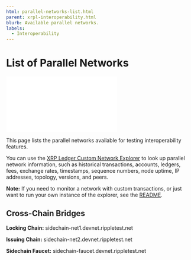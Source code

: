 ```yaml
---
html: parallel-networks-list.html
parent: xrpl-interoperability.html
blurb: Available parallel networks.
labels:
  - Interoperability
---
```

# List of Parallel Networks

<embed src="/snippets/_xchain-bridges-disclaimer.md" />

This page lists the parallel networks available for testing interoperability features.

You can use the [XRP Ledger Custom Network Explorer](https://custom.xrpl.org/) to look up parallel network information, such as historical transactions, accounts, ledgers, fees, exchange rates, timestamps, sequence numbers, node uptime, IP addresses, topology, versions, and peers.

**Note:** If you need to monitor a network with custom transactions, or just want to run your own instance of the explorer, see the [README](https://github.com/ripple/explorer).


## Cross-Chain Bridges

**Locking Chain:** sidechain-net1.devnet.rippletest.net

**Issuing Chain:** sidechain-net2.devnet.rippletest.net

**Sidechain Faucet:** sidechain-faucet.devnet.rippletest.net
